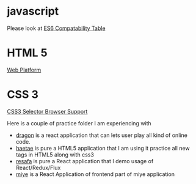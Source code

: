 # javascript

Please look at [ES6 Compatability Table](https://kangax.github.io/compat-table/es6/)

# HTML 5
[Web Platform](https://platform.html5.org/)

# CSS 3

[CSS3 Selector Browser Support](http://www.standardista.com/css3/css3-selector-browser-support/)

Here is a couple of practice folder I am experiencing with

* [dragon](./dragon) is a react application that can lets user play all kind of online code.
* [haetae](./haetae) is pure a HTML5 application that I am using it practice all new tags in HTML5 along with css3
* [resafa](./resafa) is pure a React application that I demo usage of React/Redux/Flux
* [miye](./miye) is a React Application of frontend part of miye application
